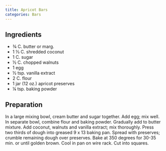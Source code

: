 ```yaml
---
title: Apricot Bars
categories: Bars
---
```


## Ingredients

- ¾ C.  butter or marg.
- 1 ⅓ C.  shredded coconut
- 1 C.  sugar
- ½ C.  chopped walnuts
- 1 egg
- ½ tsp. vanilla extract
- 2 C.  flour
- 1 jar (12 oz.) apricot preserves
- ¼ tsp. baking powder

## Preparation

In a large mixing bowl, cream butter and sugar together.  Add egg; mix well.  In separate bowl, combine flour and baking powder.  Gradually add to butter mixture.  Add coconut, walnuts and vanilla extract; mix thoroughly.  Press two thirds of dough into greased 9 x 13 baking pan.  Spread with preserves; crumble remaining dough over preserves.  Bake at 350 degrees for 30-35 min. or until golden brown.  Cool in pan on wire rack.  Cut into squares.

